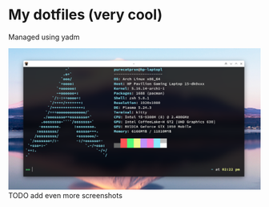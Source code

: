 # My dotfiles (very cool)
Managed using yadm

![Screenshot](2022-03-28-14-25-22.png)
TODO add even more screenshots